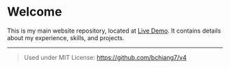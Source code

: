 # Welcome

This is my main website repository, located at [Live Demo](https://faisal.is-a.dev/). It contains details about my experience, skills, and projects. 

<hr>

> Used under MIT License: https://github.com/bchiang7/v4
